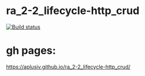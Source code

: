 # ra_2-2_lifecycle-http_crud
[![Build status](https://ci.appveyor.com/api/projects/status/4vxhmat6boeh4oed?svg=true)](https://ci.appveyor.com/project/AplusIv/ra-2-2-lifecycle-http-watches)


# gh pages:
https://aplusiv.github.io/ra_2-2_lifecycle-http_crud/